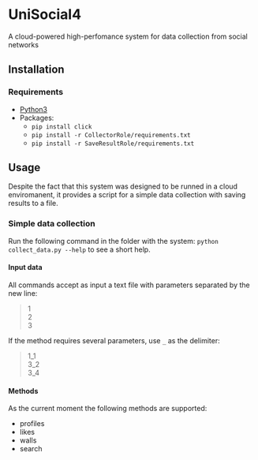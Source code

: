 # UniSocial4
A cloud-powered high-perfomance system for data collection from social networks

## Installation
### Requirements
* [Python3](https://www.python.org/)
* Packages:
  * `pip install click`
  * `pip install -r CollectorRole/requirements.txt`
  * `pip install -r SaveResultRole/requirements.txt`

## Usage
Despite the fact that this system was designed to be runned in a cloud enviromanent, it provides a script for a simple data collection with saving results to a file.

### Simple data collection
Run the following command in the folder with the system: `python collect_data.py --help` to see a short help.

#### Input data
All commands accept as input a text file with parameters separated by the new line:

>1  
>2  
>3  

If the method requires several parameters, use `_` as the delimiter:

>1_1  
>3_2  
>3_4  

#### Methods
As the current moment the following methods are supported:
 * profiles
 * likes
 * walls
 * search



